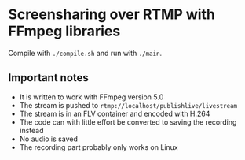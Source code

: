 # Screensharing over RTMP with FFmpeg libraries

Compile with `./compile.sh` and run with `./main`.

## Important notes

- It is written to work with FFmpeg version 5.0
- The stream is pushed to `rtmp://localhost/publishlive/livestream`
- The stream is in an FLV container and encoded with H.264
- The code can with little effort be converted to saving the recording instead
- No audio is saved
- The recording part probably only works on Linux
